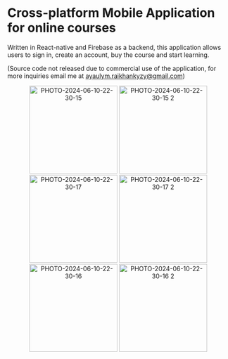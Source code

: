 # Cross-platform Mobile Application for online courses 
Written in React-native and Firebase as a backend, this application allows users to sign in, create an account, buy the course and start learning. 

(Source code not released due to commercial use of the application, for more inquiries email me at ayaulym.raikhankyzy@gmail.com)

<p align="center">
  <img src="https://github.com/user-attachments/assets/3209aaa6-f82f-4f1d-af30-aaeea05d65ea" alt="PHOTO-2024-06-10-22-30-15" width="200">
  <img src="https://github.com/user-attachments/assets/1b5f69b6-f325-4a6c-88b6-af2de7622e27" alt="PHOTO-2024-06-10-22-30-15 2" width="200">
  <img src="https://github.com/user-attachments/assets/f8583e37-7643-4e3e-9726-0a35995dde60" alt="PHOTO-2024-06-10-22-30-17" width="200">
  <img src="https://github.com/user-attachments/assets/4917b4e1-d544-4f7c-90e0-2c33554023bb" alt="PHOTO-2024-06-10-22-30-17 2" width="200">
  <img src="https://github.com/user-attachments/assets/c4e65034-3dd7-48ac-9779-f2e8f1b3ab47" alt="PHOTO-2024-06-10-22-30-16" width="200">
  <img src="https://github.com/user-attachments/assets/51067c5a-ad4e-404a-a0e2-2f28dc6e111b" alt="PHOTO-2024-06-10-22-30-16 2" width="200">
 
</p>


